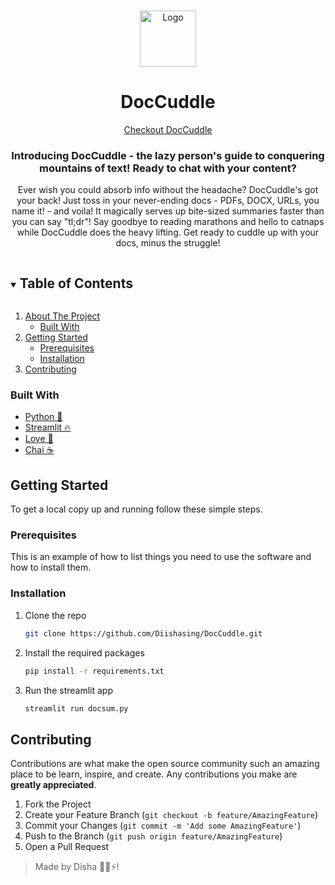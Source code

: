 </span>


<br />
<p align="center">
  <a href="https://github.com/kanitmann/hackathon_readme_template">
    <img src="https://em-content.zobj.net/source/microsoft/379/robot_1f916.png" alt="Logo" width="90" height="90">
  </a> 

  <h1 align="center">DocCuddle</h1>
  <p align = "center"> <a href="https://chat-with-doccuddle.streamlit.app/">Checkout DocCuddle</a></p>
  <h3 align="center">Introducing DocCuddle - the lazy person's guide to conquering mountains of text! Ready to chat with your content?</h3>


  <p align="center">
    Ever wish you could absorb info without the headache? DocCuddle's got your back! Just toss in your never-ending docs - PDFs, DOCX, URLs, you name it! - and voila! It magically serves up bite-sized summaries faster than you can say "tl;dr"! Say goodbye to reading marathons and hello to catnaps while DocCuddle does the heavy lifting. Get ready to cuddle up with your docs, minus the struggle!
</p>

<details open="open">
  <summary><h2 style="display: inline-block">Table of Contents</h2></summary>
  <ol>
    <li>
      <a href="#about-the-project">About The Project</a>
      <ul>
        <li><a href="#built-with">Built With</a></li>
      </ul>
    </li>
    <li>
      <a href="#getting-started">Getting Started</a>
      <ul>
        <li><a href="#prerequisites">Prerequisites</a></li>
        <li><a href="#installation">Installation</a></li>
      </ul>
    </li>
    <li><a href="#contributing">Contributing</a></li>
  </ol>
</details>

<!-- ABOUT THE PROJECT 

## About The Project

[![Product Name Screen Shot][product-screenshot]](https://chat-with-doccuddle.streamlit.app/) -->

### Built With

- [Python 🐍](https://www.python.org/)
- [Streamlit 🔥](https://streamlit.io/)
- [Love 💝](https://en.wikipedia.org/wiki/Love)
- [Chai ☕](https://en.wikipedia.org/wiki/Masala_chai)


<!-- GETTING STARTED -->

## Getting Started

To get a local copy up and running follow these simple steps.

### Prerequisites

This is an example of how to list things you need to use the software and how to install them.

### Installation

1. Clone the repo
   ```sh
   git clone https://github.com/Diishasing/DocCuddle.git
   ```
2. Install the required packages
   ```sh
   pip install -r requirements.txt
   ```
2. Run the streamlit app
   ```sh
   streamlit run docsum.py
   ```
   
<!-- USAGE EXAMPLES

## Usage

Use this space to show useful examples of how a project can be used. Additional screenshots, code examples and demos work well in this space. You may also link to more resources.

_For more examples, please refer to the [Documentation](https://example.com)_ -->

<!-- ROADMAP -->

<!--## Roadmap

See the [open issues](https://github.com/kanitmann/hackathon_readme_template/issues) for a list of proposed features (and known issues).

 CONTRIBUTING -->

## Contributing

Contributions are what make the open source community such an amazing place to be learn, inspire, and create. Any contributions you make are **greatly appreciated**.

1. Fork the Project
2. Create your Feature Branch (`git checkout -b feature/AmazingFeature`)
3. Commit your Changes (`git commit -m 'Add some AmazingFeature'`)
4. Push to the Branch (`git push origin feature/AmazingFeature`)
5. Open a Pull Request

> Made by Disha 🙋‍♀️⚡!


<!-- MARKDOWN LINKS & IMAGES -->
<!-- https://www.markdownguide.org/basic-syntax/#reference-style-links -->

[product-screenshot]: (images/screenshot.png)
